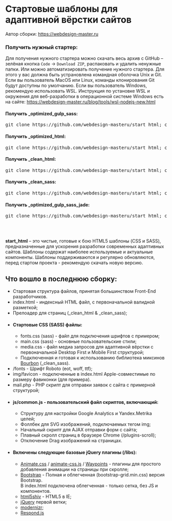 <h1>Стартовые шаблоны для адаптивной вёрстки сайтов</h1>

<p>Автор сборки: <a href="https://webdesign-master.ru" target="_blank">https://webdesign-master.ru</a></p>

<h3>Получить нужный стартер:</h3>

<p>Для получения нужного стартера можно скачать весь архив c GitHub – зелёная кнопка <code>Code</code> -> <code>Download ZIP</code>, распаковать и удалить ненужные папки. Или можно автоматизировать получение нужного стартера. Для этого у вас должна быть устрановлена командная оболочка Unix и Git. Если вы пользователь MacOS или Linux, команды клонирования Git будут доступны по умолчанию. Если вы пользователь Windows, рекомендую использовать WSL. Инструкция по установке WSL и окружения для веб-разработки в операционной системе Windows есть на сайте: <a href="https://webdesign-master.ru/blog/tools/wsl-nodejs-new.html">https://webdesign-master.ru/blog/tools/wsl-nodejs-new.html</a></p>

<h4>Получить _optimized_gulp_sass:</h4>
<pre>git clone https://github.com/webdesign-masteru/start_html; cp -r start_html/_optimized_gulp_sass .; rm -rf start_html</pre>

<h4>Получить _optimized_html:</h4>
<pre>git clone https://github.com/webdesign-masteru/start_html; cp -r start_html/_optimized_html .; rm -rf start_html</pre>

<h4>Получить _clean_html:</h4>
<pre>git clone https://github.com/webdesign-masteru/start_html; cp -r start_html/_clean_html .; rm -rf start_html</pre>

<h4>Получить _clean_sass:</h4>
<pre>git clone https://github.com/webdesign-masteru/start_html; cp -r start_html/_clean_sass .; rm -rf start_html</pre>

<h4>Получить _optimized_gulp_sass_jade:</h4>
<pre>git clone https://github.com/webdesign-masteru/start_html; cp -r start_html/_optimized_gulp_sass_jade .; rm -rf start_html</pre>

<br><br>

<p><strong>start_html</strong> – это чистые, готовые к бою HTML5 шаблоны (CSS и SASS), предназначенные для ускорения разработки современных адаптивных сайтов. Шаблоны содержат наиболее используемые и актуальные компоненты.
Шаблоны поддерживаются и регулярно обновляются, перед стартом проекта - рекомендую скачать новую версию.</p>

<h2>Что вошло в последнюю сборку:</h2>

<ul>
  <li>Стартовая структура файлов, принятая большинством Front-End разработчиков.</li>
  <li>index.html - индексный HTML файл, с первоначальной валидной разметкой;</li>
  <li>Прелоадер для страниц (_clean_html & _clean_sass);</li>
  <li>
    <h4>Стартовые CSS (SASS) файлы:</h4>
    <ul>
      <li>fonts.css (sass) - файл для подключения шрифтов с примером;</li>
      <li>main.css (sass) - основные пользовательские стили;</li>
      <li>media.css - файл медиа запросов для адаптивной вёрстки с первоначальной Desktop First и Mobile First структурой;</li>
      <li>Подключенная и готовая к использованию библиотека миксинов <a href="http://bourbon.io/" target="_blank">Bourbon</a> (_clean_sass).</li>
    </ul>
  </li>
  <li>/fonts - Шрифт Roboto (eot, woff, ttf);</li>
  <li>img/favicon - подключенные в index.html Apple-совместимые по размеру фавиконки (для примера).</li>
  <li>mail.php - PHP скрипт для отправки заявок с сайта с примерной структурой;</li>
  <li>
    <h4>js/common.js - пользовательский файл скриптов, включающий:</h4>
    <ul>
       <li>Структуру для настройки Google Analytics и Yandex.Metrika целей;</li>
       <li>Фоллбек для SVG изображений, подключаемых тегом img;</li>
       <li>Начальный скрипт для AJAX отправки форм с сайта;</li>
       <li>Плавный скролл страниц в браузере Chrome (/plugins-scroll);</li>
       <li>Отключение Drag изображений на страницах.</li>
    </ul>
  </li>
  <li>
    <h4>Включены следующие базовые jQuery плагины (/libs):</h4>
    <ul>
      <li><a href="http://daneden.github.io/animate.css/" target="_blank">Animate.css</a> / <a href="http://webdesign-master.ru" target="_blank">animate-css.js</a> / <a href="http://imakewebthings.com/waypoints/" target="_blank">Waypoints</a> - плагины для простого добавления анимации на страницы при скролле;</li>
      <li><a href="http://getbootstrap.com/" target="_blank">Bootstrap</a> - Полная и облегченная (bootstrap-grid.min.css) версия Bootstrap.
        <br>В index.html подключена облегченная - только сетка, без JS и компонентов.</li>
      <li><a href="https://github.com/aFarkas/html5shiv" target="_blank">html5shiv</a> - HTML5 в IE;</li>
      <li><a href="https://jquery.com" target="_blank">jQuery</a> первой ветки;</li>
      <li><a href="http://modernizr.com" target="_blank">modernizr</a>;</li>
      <li><a href="https://github.com/scottjehl/Respond" target="_blank">Respond.js</a></li>
    </ul>
  </li>
</ul>
